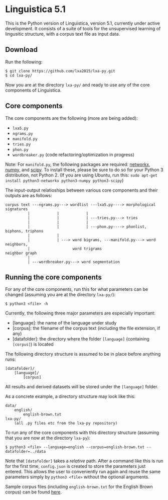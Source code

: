 Linguistica 5.1
===============

This is the Python version of Linguistica, version 5.1, currently under active development. It consists of a suite of tools for the unsupervised learning of lingusitic structure, with a corpus text file as input data.

Download
--------

Run the following:

    $ git clone https://github.com/lxa2015/lxa-py.git
    $ cd lxa-py/

Now you are at the directory `lxa-py/` and ready to use any of the core components of Linguistica.

Core components
---------------

The core components are the following (more are being added):

- `lxa5.py`
- `ngrams.py`
- `manifold.py`
- `tries.py`
- `phon.py`
- `wordbreaker.py` (code refactoring/optimization in progress)

Note: For `manifold.py`, the following packages are required: [networkx](https://networkx.github.io/), [numpy](http://www.numpy.org/), and [scipy](http://www.scipy.org/). To install these, please be sure to do so for your Python 3 distribution, not Python 2. (If you are using Ubuntu, run this: `sudo apt-get install python3-networkx python3-numpy python3-scipy`)


The input-output relatioships between various core components and their outputs are as follows:

    corpus text ---ngrams.py---> wordlist ---lxa5.py----> morphological signatures
              |            |            |
              |            |            | ---tries.py---> tries
              |            |            |
              |            |            | ---phon.py----> phonlist, biphons, triphons
              |            |
              |            | ---> word bigrams, ---manifold.py---> word neighbors,
              |                   word trigrams                    neighbor graph
              |
              | ---wordbreaker.py---> word segmentation


Running the core components
---------------------------

For any of the core components, run this for what parameters can be changed (assuming you are at the directory `lxa-py/`):

    $ python3 <file> -h

Currently, the following three major parameters are especially important:

- [language]: the name of the language under study
- [corpus]: the filename of the corpus text (including the file extension, if any)
- [datafolder]: the directory where the folder `[language]` (containing `[corpus]`) is located

The following directory structure is assumed to be in place before anything runs:

    [datafolder]/
        [language]/
            [corpus]

All results and derived datasets will be stored under the `[language]` folder.

As a concrete example, a directory structure may look like this:

    data/
        english/
            english-brown.txt
    lxa-py/
        (all .py files etc from the lxa-py repository)

To run any of the core components with this directory structure (assuming that you are now at the directory `lxa-py`):

    $ python3 <file> --language=english --corpus=english-brown.txt --datafolder=../data

Note that `[datafolder]` takes a *relative* path. After a command like this is run for the first time, `config.json` is created to store the parameters just entered. This allows the user to conveniently run again and reuse the same parameters simply by `python3 <file>` without the optional arguments.

Sample corpus files (including `english-brown.txt` for the English Brown corpus) can be found [here](https://github.com/lxa2015/datasets).

